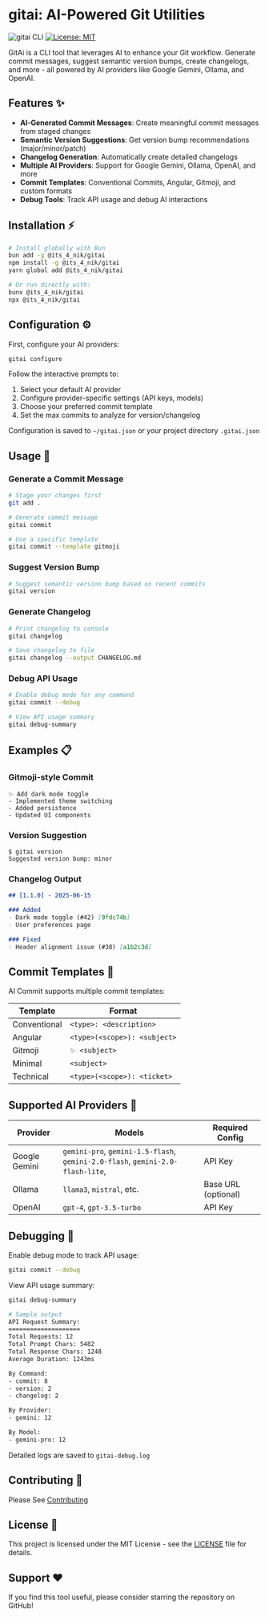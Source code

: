 # gitai: AI-Powered Git Utilities

![gitai CLI](https://img.shields.io/badge/Bun-v1.0.0-ffd43b?logo=bun) [![License: MIT](https://img.shields.io/badge/License-MIT-blue.svg)](https://opensource.org/licenses/MIT)

GitAi is a CLI tool that leverages AI to enhance your Git workflow. Generate commit messages, suggest semantic version bumps, create changelogs, and more - all powered by AI providers like Google Gemini, Ollama, and OpenAI.

## Features ✨

- **AI-Generated Commit Messages**: Create meaningful commit messages from staged changes
- **Semantic Version Suggestions**: Get version bump recommendations (major/minor/patch)
- **Changelog Generation**: Automatically create detailed changelogs
- **Multiple AI Providers**: Support for Google Gemini, Ollama, OpenAI, and more
- **Commit Templates**: Conventional Commits, Angular, Gitmoji, and custom formats
- **Debug Tools**: Track API usage and debug AI interactions

## Installation ⚡

```bash
# Install globally with Bun
bun add -g @its_4_nik/gitai
npm install -g @its_4_nik/gitai
yarn global add @its_4_nik/gitai

# Or run directly with:
bunx @its_4_nik/gitai
npx @its_4_nik/gitai
```

## Configuration ⚙️

First, configure your AI providers:

```bash
gitai configure
```

Follow the interactive prompts to:
1. Select your default AI provider
2. Configure provider-specific settings (API keys, models)
3. Choose your preferred commit template
4. Set the max commits to analyze for version/changelog

Configuration is saved to `~/gitai.json` or your project directory `.gitai.json`

## Usage 🚀

### Generate a Commit Message

```bash
# Stage your changes first
git add .

# Generate commit message
gitai commit

# Use a specific template
gitai commit --template gitmoji
```

### Suggest Version Bump

```bash
# Suggest semantic version bump based on recent commits
gitai version
```

### Generate Changelog

```bash
# Print changelog to console
gitai changelog

# Save changelog to file
gitai changelog --output CHANGELOG.md
```

### Debug API Usage

```bash
# Enable debug mode for any command
gitai commit --debug

# View API usage summary
gitai debug-summary
```

## Examples 📋

### Gitmoji-style Commit
```
✨ Add dark mode toggle
- Implemented theme switching
- Added persistence
- Updated UI components
```

### Version Suggestion
```
$ gitai version
Suggested version bump: minor
```

### Changelog Output
```markdown
## [1.1.0] - 2025-06-15

### Added
- Dark mode toggle (#42) [9fdc74b]
- User preferences page

### Fixed
- Header alignment issue (#38) [a1b2c3d]
```

## Commit Templates 📝

AI Commit supports multiple commit templates:

| Template        | Format                          |
|-----------------|---------------------------------|
| Conventional    | `<type>: <description>`         |
| Angular         | `<type>(<scope>): <subject>`    |
| Gitmoji         | `✨ <subject>`                   |
| Minimal         | `<subject>`                     |
| Technical       | `<type>(<scope>): <ticket>`     |

## Supported AI Providers 🤖

| Provider | Models                  | Required Config         |
|----------|-------------------------|-------------------------|
| Google Gemini | `gemini-pro`, `gemini-1.5-flash`, `gemini-2.0-flash`, `gemini-2.0-flash-lite`, | API Key                |
| Ollama   | `llama3`, `mistral`, etc. | Base URL (optional)    |
| OpenAI   | `gpt-4`, `gpt-3.5-turbo` | API Key                |

## Debugging 🐛

Enable debug mode to track API usage:

```bash
gitai commit --debug
```

View API usage summary:
```bash
gitai debug-summary

# Sample output
API Request Summary:
====================
Total Requests: 12
Total Prompt Chars: 5482
Total Response Chars: 1248
Average Duration: 1243ms

By Command:
- commit: 8
- version: 2
- changelog: 2

By Provider:
- gemini: 12

By Model:
- gemini-pro: 12
```

Detailed logs are saved to `gitai-debug.log`

## Contributing 🤝

Please See [Contributing](./CONTRIBUTE.md)

## License 📄

This project is licensed under the MIT License - see the [LICENSE](LICENSE) file for details.

## Support ❤️

If you find this tool useful, please consider starring the repository on GitHub!
